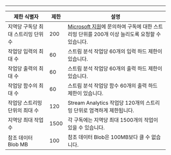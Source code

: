 ---
| 제한 식별자 | 제한 | 설명 |
| --- | --- | --- |
| 지역당 구독당 최대 스트리밍 단위 수 |200 |[Microsoft 지원](https://support.microsoft.com/en-us)에 문의하여 구독에 대한 스트리밍 단위를 200개 이상 늘리도록 요청할 수 있습니다. |
| 작업당 입력의 최대 수 |60 |스트림 분석 작업당 60개의 입력 하드 제한이 있습니다. |
| 작업당 출력의 최대 수 |60 |스트림 분석 작업당 60개의 출력 하드 제한이 있습니다. |
| 작업당 함수의 최대 수 |60 |스트림 분석 작업당 함수 60개의 출력 하드 제한이 있습니다. |
| 작업당 스트리밍 단위의 최대 수 |120 |Stream Analytics 작업당 120개의 스트리밍 단위로 엄격하게 제한됩니다. |
| 지역당 최대 작업 수 |1500 |각 구독에는 지역당 최대 1500개의 작업이 있을 수 있습니다. |
| 참조 데이터 Blob MB | 100 | 참조 데이터 Blob은 100MB보다 클 수 없습니다. |

